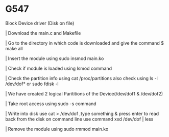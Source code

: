 # G547
Block Device driver (Disk on file)

| Download the main.c and Makefile

| Go to the directory in which code is downloaded and give the command $ make all

| Insert the module using sudo insmod main.ko

| Check if module is loaded using lsmod command

| Check the partition info using cat /proc/partitions also check using ls -l /dev/dof* or sudo fdisk -l

| We have created 2 logical Parititions of the Device(/dev/dof1 & /dev/dof2)

| Take root access using sudo -s command

| Write into disk use cat > /dev/dof ,type something & press enter to read back from the disk on command line use command xxd /dev/dof | less

| Remove the module using sudo rmmod main.ko
